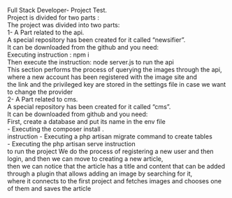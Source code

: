 <p>Full Stack Developer- Project Test. <br>Project is divided for two parts : <br>
The project was divided into two parts: <br>
1- A Part related to the api.<br>
A special repository has been created for it called &ldquo;newsifier&rdquo;.<br> 
It can be downloaded from the github and you need:<br>
Executing instruction : npm i  <br>
Then execute the instruction: node server.js to run the api<br>
This section performs the process of querying the images through the api, where a new account has been registered with the image site and  <br>
the link and the privileged key are stored in the settings file in case we want to change the provider<br>
2- A Part related to cms.<br>
A special repository has been created for it called &ldquo;cms&rdquo;. <br>
It can be downloaded from github and you need: <br>
First, create a database and put its name in the env file 
<br>- Executing the composer install . 
<br>instruction - Executing a php artisan migrate command to create tables <br>
- Executing the php artisan serve instruction 
<br>to run the project We do the process of registering a new user and then login, 
and then we can move to creating a new article, <br>
then we can notice that the article has a title and content that can be added through a plugin that allows adding an image by searching for it,<br>
where it connects to the first project and fetches images and chooses one of them and saves the article</p>

<p> </p>
